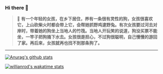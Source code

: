 ### Hi there 👋

> 💬  **有一个年轻的女孩，在乡下居住，养有一条很有灵性的狗，女孩很喜欢它，上山砍柴火时都会带上它，会帮她抓野鸡逮野兔。有次女孩要过河去对岸时，带着她的狗坐上当地人的竹筏。当地人开玩笑的说道，狗没买票不能坐，一竿子把狗捅下水去。女孩很是担心，不过狗很聪明，自己慢慢的游回了家。再后来，女孩就再也找不到那条狗了。**
---
[![Anurag's github stats](https://github-readme-stats.vercel.app/api?username=lzc978&show_icons=true)](https://github.com/anuraghazra/github-readme-stats)

[![willianrod's wakatime stats](https://github-readme-stats.vercel.app/api/wakatime?username=lzc978)](https://github.com/anuraghazra/github-readme-stats)

<!--[![Top Langs](https://github-readme-stats.vercel.app/api/top-langs/?username=lzc978&layout=compact)](https://github.com/anuraghazra/github-readme-stats)-->


<!--
**lzc978/lzc978** is a ✨ _special_ ✨ repository because its `README.md` (this file) appears on your GitHub profile.

Here are some ideas to get you started:

- 🔭 I’m currently working on ...
- 🌱 I’m currently learning ...
- 👯 I’m looking to collaborate on ...
- 🤔 I’m looking for help with ...
- 💬 Ask me about ...
- 📫 How to reach me: ...
- 😄 Pronouns: ...
- ⚡ Fun fact: ...
-->
